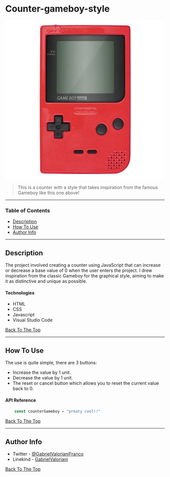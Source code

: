 # Counter-gameboy-style

![Project Image](/assets/gmaeboy.jpg)

> This is a counter with a style that takes inspiration from the famous Gameboy like this one above!
---

### Table of Contents

- [Description](#description)
- [How To Use](#how-to-use)
- [Author Info](#author-info)

---

## Description

The project involved creating a counter using JavaScript that can increase or decrease a base value of 0 when the user enters the project. I drew inspiration from the classic Gameboy for the graphical style, aiming to make it as distinctive and unique as possible.

#### Technologies

- HTML  
- CSS
- Javascript
- Visual Studio Code


[Back To The Top](#counter-gameboy-style)

---

## How To Use

The use is quite simple, there are 3 buttons: 
- Increase the value by 1 unit. 
- Decrease the value by 1 unit. 
- The reset or cancel button which allows you to reset the current value back to 0.


#### API Reference

```javascript
    const counterGameboy = "preaty cool!!"
```
[Back To The Top](#counter-gameboy-style)

---


## Author Info

- Twitter - [@GabrielValorianiFranco](https://twitter.com/GabrielValoria)
- Linekind - [GabrielValoriani](https://www.linkedin.com/in/gabriel-valoriani-9971a3291/)

[Back To The Top](#counter-gameboy-style)